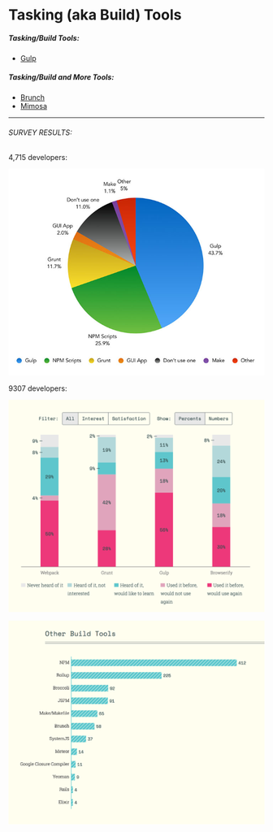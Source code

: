 # Tasking (aka Build) Tools 

##### Tasking/Build Tools:

* [Gulp](http://gulpjs.com/)

##### Tasking/Build and More Tools:

* [Brunch](http://brunch.io/)
* [Mimosa](http://mimosa.io/)

***

###### SURVEY RESULTS:

4,715 developers:

![](../images/q11.jpg "https://ashleynolan.co.uk/blog/frontend-tooling-survey-2016-results")

9307 developers:

![](../images/task1.png "http://stateofjs.com/")

![](../images/tasks2.png "http://stateofjs.com/")






































 






